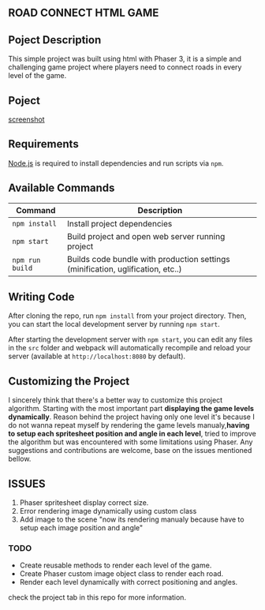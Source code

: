 ## ROAD CONNECT HTML GAME

## Poject Description

This simple project was built using html with Phaser 3, it is a simple and challenging game project where players need to connect roads in every level of the game.

## Poject

[screenshot](/assets/gameplay.gif)

## Requirements

[Node.js](https://nodejs.org) is required to install dependencies and run scripts via `npm`.

## Available Commands

| Command         | Description                                                                     |
| --------------- | ------------------------------------------------------------------------------- |
| `npm install`   | Install project dependencies                                                    |
| `npm start`     | Build project and open web server running project                               |
| `npm run build` | Builds code bundle with production settings (minification, uglification, etc..) |

## Writing Code

After cloning the repo, run `npm install` from your project directory. Then, you can start the local development server by running `npm start`.

After starting the development server with `npm start`, you can edit any files in the `src` folder and webpack will automatically recompile and reload your server (available at `http://localhost:8080` by default).

## Customizing the Project

I sincerely think that there's a better way to customize this project algorithm. Starting with the most important part **displaying the game levels dynamically**.
Reason behind the project having only one level it's because I do not wanna repeat myself by rendering the game levels manualy,**having to setup each spritesheet position and angle in each level**, tried to improve the algorithm but was encountered with some limitations using Phaser.
Any suggestions and contributions are welcome, base on the issues mentioned bellow.

## ISSUES

1. Phaser spritesheet display correct size.
2. Error rendering image dynamically using custom class
3. Add image to the scene "now its rendering manualy because have to setup each image position and angle"

### TODO

- Create reusable methods to render each level of the game.
- Create Phaser custom image object class to render each road.
- Render each level dynamically with correct positioning and angles.

check the project tab in this repo for more information.
